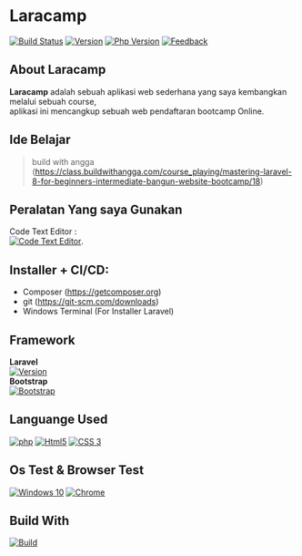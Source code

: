 <h1 class="code-line" data-line-start=0 data-line-end=1 ><a id="Laracamp_0"></a>Laracamp</h1>
<p class="has-line-data" data-line-start="1" data-line-end="2"><a href="https://shields.io/"><img src="https://img.shields.io/badge/Status-Developemt-red.svg" alt="Build Status"></a>  <a href="https://shields.io"><img src="https://img.shields.io/badge/Version-1.0.0-blue.svg" alt="Version"></a> <a href="https://shields.io"><img src="https://img.shields.io/badge/phpversion-7.4.0-white.svg" alt="Php Version"></a> <a href=""><img src="https://img.shields.io/badge/Ask%20me-anything-1abc9c.svg" alt="Feedback"></a></p>
<h2 class="code-line" data-line-start=4 data-line-end=5 ><a id="About_Laracamp_4"></a>About Laracamp</h2>
<p class="has-line-data" data-line-start="5" data-line-end="7"><strong>Laracamp</strong> adalah sebuah aplikasi web sederhana yang saya kembangkan melalui sebuah course,<br>
aplikasi ini mencangkup sebuah web pendaftaran bootcamp Online.</p>
<h2 class="code-line" data-line-start=8 data-line-end=9 ><a id="Ide_Belajar_8"></a>Ide Belajar</h2>
<blockquote>
<p class="has-line-data" data-line-start="9" data-line-end="10">build with angga (<a href="https://class.buildwithangga.com/course_playing/mastering-laravel-8-for-beginners-intermediate-bangun-website-bootcamp/18">https://class.buildwithangga.com/course_playing/mastering-laravel-8-for-beginners-intermediate-bangun-website-bootcamp/18</a>)</p>
</blockquote>
<h2 class="code-line" data-line-start=11 data-line-end=12 ><a id="Peralatan_Yang_saya_Gunakan_11"></a>Peralatan Yang saya Gunakan</h2>
<p class="has-line-data" data-line-start="12" data-line-end="14">Code Text Editor :<br>
<a href="https://code.visualstudio.com/"><img src="https://img.shields.io/badge/Visual_Studio_Code-0078D4?style=for-the-badge&amp;logo=visual%20studio%20code&amp;logoColor=white" alt="Code Text Editor"></a>.</p>
<h2 class="code-line" data-line-start=15 data-line-end=16 ><a id="Installer__CICD_15"></a>Installer + CI/CD:</h2>
<ul>
<li class="has-line-data" data-line-start="16" data-line-end="17">Composer (<a href="https://getcomposer.org">https://getcomposer.org</a>)</li>
<li class="has-line-data" data-line-start="17" data-line-end="18">git (<a href="https://git-scm.com/downloads">https://git-scm.com/downloads</a>)</li>
<li class="has-line-data" data-line-start="18" data-line-end="20">Windows Terminal (For Installer Laravel)</li>
</ul>
<h2 class="code-line" data-line-start=20 data-line-end=21 ><a id="Framework_20"></a>Framework</h2>
<p class="has-line-data" data-line-start="21" data-line-end="25"><strong>Laravel</strong><br>
<a href="https://laravel.com"><img src="https://img.shields.io/badge/Version-8.0.0-blue.svg" alt="Version"></a><br>
<strong>Bootstrap</strong><br>
<a href="https://getbootstrap.com"><img src="https://img.shields.io/badge/Bootstrap-563D7C?style=for-the-badge&amp;logo=bootstrap&amp;logoColor=white" alt="Bootstrap"></a></p>
<h2 class="code-line" data-line-start=26 data-line-end=27 ><a id="Languange_Used_26"></a>Languange Used</h2>
<p class="has-line-data" data-line-start="27" data-line-end="28"><a href="http://php.net"><img src="https://img.shields.io/badge/PHP-777BB4?style=for-the-badge&amp;logo=php&amp;logoColor=white" alt="php"></a> <a href=""><img src="https://img.shields.io/badge/HTML5-E34F26?style=for-the-badge&amp;logo=html5&amp;logoColor=white" alt="Html5"></a> <a href=""><img src="https://img.shields.io/badge/CSS3-1572B6?style=for-the-badge&amp;logo=css3&amp;logoColor=white" alt="CSS 3"></a></p>
<h2 class="code-line" data-line-start=29 data-line-end=30 ><a id="Os_Test__Browser_Test_29"></a>Os Test &amp; Browser Test</h2>
<p class="has-line-data" data-line-start="30" data-line-end="31"><a href=""><img src="https://img.shields.io/badge/Windows-0078D6?style=for-the-badge&amp;logo=windows&amp;logoColor=white" alt="Windows 10"></a> <a href=""><img src="https://img.shields.io/badge/Google_chrome-4285F4?style=for-the-badge&amp;logo=Google-chrome&amp;logoColor=white" alt="Chrome"></a></p>
<h2 class="code-line" data-line-start=32 data-line-end=33 ><a id="Build_With_32"></a>Build With</h2>
<p class="has-line-data" data-line-start="33" data-line-end="34"><a href=""><img src="http://ForTheBadge.com/images/badges/built-with-love.svg" alt="Build"></a></p>